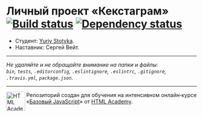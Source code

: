 # Личный проект «Кекстаграм» [![Build status][travis-image]][travis-url] [![Dependency status][dependency-image]][dependency-url]

* Студент: [Yuriy Stotyka](https://up.htmlacademy.ru/javascript/6/user/67126).
* Наставник: Сергей Вейт.

---

_Не удаляйте и не обращайте внимание на папки и файлы:_<br>
_`bin`, `tests`, `.editorconfig`, `.eslintignore`, `.eslintrc`, `.gitignore`, `.travis.yml`, `package.json`._

---

<a href="https://htmlacademy.ru/intensive/javascript"><img align="left" width="50" height="50" title="HTML Academy" src="https://up.htmlacademy.ru/static/img/intensive/javascript/logo-for-github.svg"></a>

Репозиторий создан для обучения на интенсивном онлайн‑курсе «[Базовый JavaScript](https://htmlacademy.ru/intensive/javascript)» от [HTML Academy](https://htmlacademy.ru).

[travis-image]: https://travis-ci.org/htmlacademy-javascript/67126-kekstagram.svg?branch=master
[travis-url]: https://travis-ci.org/htmlacademy-javascript/67126-kekstagram
[dependency-image]: https://david-dm.org/htmlacademy-javascript/67126-kekstagram.svg?style=flat-square
[dependency-url]: https://david-dm.org/htmlacademy-javascript/67126-kekstagram
